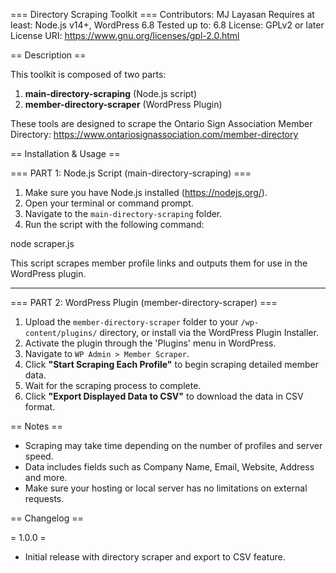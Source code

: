 === Directory Scraping Toolkit ===
Contributors: MJ Layasan
Requires at least: Node.js v14+, WordPress 6.8
Tested up to: 6.8
License: GPLv2 or later
License URI: https://www.gnu.org/licenses/gpl-2.0.html

== Description ==

This toolkit is composed of two parts:

1. **main-directory-scraping** (Node.js script)
2. **member-directory-scraper** (WordPress Plugin)

These tools are designed to scrape the Ontario Sign Association Member Directory:
https://www.ontariosignassociation.com/member-directory

== Installation & Usage ==

=== PART 1: Node.js Script (main-directory-scraping) ===

1. Make sure you have Node.js installed (https://nodejs.org/).
2. Open your terminal or command prompt.
3. Navigate to the `main-directory-scraping` folder.
4. Run the script with the following command:

node scraper.js


This script scrapes member profile links and outputs them for use in the WordPress plugin.

---

=== PART 2: WordPress Plugin (member-directory-scraper) ===

1. Upload the `member-directory-scraper` folder to your `/wp-content/plugins/` directory, or install via the WordPress Plugin Installer.
2. Activate the plugin through the 'Plugins' menu in WordPress.
3. Navigate to `WP Admin > Member Scraper`.
4. Click **"Start Scraping Each Profile"** to begin scraping detailed member data.
5. Wait for the scraping process to complete.
6. Click **"Export Displayed Data to CSV"** to download the data in CSV format.

== Notes ==

- Scraping may take time depending on the number of profiles and server speed.
- Data includes fields such as Company Name, Email, Website, Address and more.
- Make sure your hosting or local server has no limitations on external requests.

== Changelog ==

= 1.0.0 =
* Initial release with directory scraper and export to CSV feature.

